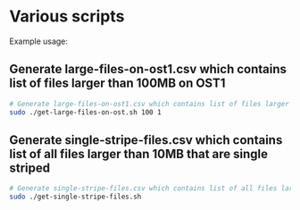 # Various scripts

Example usage:

## Generate large-files-on-ost1.csv which contains list of files larger than 100MB on OST1
```bash
# Generate large-files-on-ost1.csv which contains list of files larger than 100MB on OST1
sudo ./get-large-files-on-ost.sh 100 1
```

## Generate single-stripe-files.csv which contains list of all files larger than 10MB that are single striped
```bash
# Generate single-stripe-files.csv which contains list of all files larger than 10MB that are single striped
sudo ./get-single-stripe-files.sh
```
